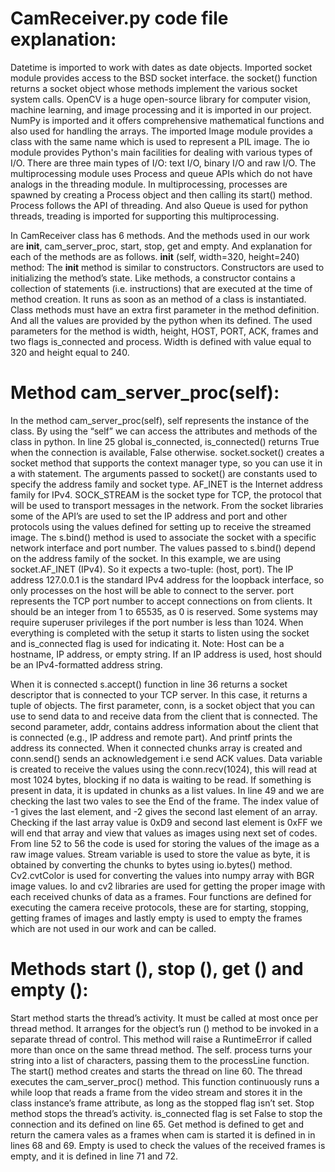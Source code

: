 # CamReceiver.py code file explanation:
Datetime is imported to work with dates as date objects. Imported socket module provides
access to the BSD socket interface. the socket() function returns a socket object whose
methods implement the various socket system calls. OpenCV is a huge open-source library
for computer vision, machine learning, and image processing and it is imported in our
project. NumPy is imported and it offers comprehensive mathematical functions and also
used for handling the arrays. The imported Image module provides a class with the same
name which is used to represent a PIL image. The io module provides Python&#39;s main facilities
for dealing with various types of I/O. There are three main types of I/O: text I/O, binary I/O
and raw I/O. The multiprocessing module uses Process and queue APIs which do not have
analogs in the threading module. In multiprocessing, processes are spawned by creating a
Process object and then calling its start() method. Process follows the API of threading. And
also Queue is used for python threads, treading is imported for supporting this
multiprocessing.

In CamReceiver class has 6 methods. And the methods used in our work are __init__,
cam_server_proc, start, stop, get and empty. And explanation for each of the methods are as
follows.
__init__ (self, width=320, height=240) method:
The __init__ method is similar to constructors. Constructors are used to initializing the
method’s state. Like methods, a constructor contains a collection of statements (i.e.
instructions) that are executed at the time of method creation. It runs as soon as an method of a
class is instantiated. Class methods must have an extra first parameter in the method
definition. And all the values are provided by the python when its defined. The used
parameters for the method is width, height, HOST, PORT, ACK, frames and two flags
is_connected and process. Width is defined with value equal to 320 and height equal to 240.

# Method cam_server_proc(self):
In the method cam_server_proc(self), self represents the instance of the class. By using the
“self” we can access the attributes and methods of the class in python. In line 25 global
is_connected, is_connected() returns True when the connection is available, False otherwise.
socket.socket() creates a socket method that supports the context manager type, so you can use
it in a with statement. The arguments passed to socket() are constants used to specify the
address family and socket type. AF_INET is the Internet address family for IPv4.
SOCK_STREAM is the socket type for TCP, the protocol that will be used to transport
messages in the network. From the socket libraries some of the API’s are used to set the IP
address and port and other protocols using the values defined for setting up to receive the
streamed image. The s.bind() method is used to associate the socket with a specific network
interface and port number. The values passed to s.bind() depend on the address family of the
socket. In this example, we are using socket.AF_INET (IPv4). So it expects a two-tuple:
(host, port). The IP address 127.0.0.1 is the standard IPv4 address for the loopback interface,
so only processes on the host will be able to connect to the server. port represents the TCP
port number to accept connections on from clients. It should be an integer from 1 to 65535, as
0 is reserved. Some systems may require superuser privileges if the port number is less than
1024. When everything is completed with the setup it starts to listen using the socket and
is_connected flag is used for indicating it.
Note: Host can be a hostname, IP address, or empty string. If an IP address is used, host
should be an IPv4-formatted address string.

When it is connected s.accept() function in line 36 returns a socket descriptor that is
connected to your TCP server. In this case, it returns a tuple of objects. The first parameter,
conn, is a socket object that you can use to send data to and receive data from the client that
is connected. The second parameter, addr, contains address information about the client that
is connected (e.g., IP address and remote part). And printf prints the address its connected.
When it connected chunks array is created and conn.send() sends an acknowledgement i.e
send ACK values. Data variable is created to receive the values using the conn.recv(1024),
this will read at most 1024 bytes, blocking if no data is waiting to be read. If something is
present in data, it is updated in chunks as a list values. In line 49 and we are checking the last
two vales to see the End of the frame. The index value of -1 gives the last element, and -2
gives the second last element of an array. Checking if the last array value is 0xD9 and second
last element is 0xFF we will end that array and view that values as images using next set of
codes.
From line 52 to 56 the code is used for storing the values of the image as a raw image values.
Stream variable is used to store the value as byte, it is obtained by converting the chunks to
bytes using io.bytes() method. Cv2.cvtColor is used for converting the values into numpy
array with BGR image values. Io and cv2 libraries are used for getting the proper image with
each received chunks of data as a frames. Four functions are defined for executing the camera
receive protocols, these are for starting, stopping, getting frames of images and lastly empty
is used to empty the frames which are not used in our work and can be called.
# Methods start (), stop (), get () and empty ():
Start method starts the thread’s activity. It must be called at most once per thread method. It
arranges for the object’s run () method to be invoked in a separate thread of control. This
method will raise a RuntimeError if called more than once on the same thread method. The
self. process turns your string into a list of characters, passing them to the processLine
function. The start() method creates and starts the thread on line 60. The thread executes the cam_server_proc() method.
This function continuously runs a while loop that reads a frame from the video stream and
stores it in the class instance’s frame attribute, as long as the stopped flag isn’t set.
Stop method stops the thread’s activity. is_connected flag is set False to stop the connection
and its defined on line 65. Get method is defined to get and return the camera vales as a frames
when cam is started it is defined in in lines 68 and 69. Empty is used to check the values of
the received frames is empty, and it is defined in line 71 and 72.

